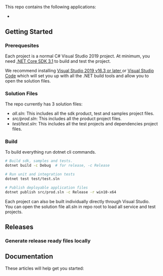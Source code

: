 # <Project name>

<project description>

This repo contains the following applications:

- 

## Getting Started

### Prerequesites

Each project is a normal C# Visual Studio 2019 project. At minimum, you need [.NET Core SDK 3.1](https://dotnet.microsoft.com/download/dotnet-core/3.1) to build and test the project.

We recommend installing [Visual Studio 2019 v16.3 or later ](https://www.visualstudio.com/vs/) or [Visual Studio Code](https://code.visualstudio.com/) which will set you up with all the .NET build tools and allow you to open the solution files.

### Solution Files
The repo currently has 3 solution files:
- *all.sln*: This includes all the sdk product, test and samples project files.
- *src/prod.sln*: This includes all the product project files.
- *test/test.sln*: This includes all the test projects and dependencies project files.

### Build

To build everything  run dotnet cli commands.

```bash
# Build sdk, samples and tests.
dotnet build -c Debug  # for release, -c Release

# Run unit and integration tests
dotnet test test/test.sln

# Publish deployable application files
dotnet publish src/prod.sln -c Release -r win10-x64
```

Each project can also be built individually directly through Visual Studio. You can open the solution file all.sln in repo root to load all service and test projects.

## Releases


### Generate release ready files locally


## Documentation

These articles will help get you started:

